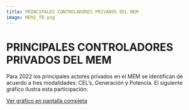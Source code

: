 ```yaml
---
title: PRINCIPALES CONTROLADORES PRIVADOS DEL MEM
image: MEM2_TB.png
---
```


# PRINCIPALES CONTROLADORES PRIVADOS DEL MEM

Para 2022 los principales actores privados en el MEM se identifican de acuerdo a tres modalidades: CEL’s, Generación y Potencia. El siguiente gráfico ilustra esta participación:

<a class="btn btn-secondary" href="https://projectpoder.github.io/voltios-y-negocios/assets/img/MEM2_TB.png" target="_blank">Ver gráfico en pantalla completa</a>